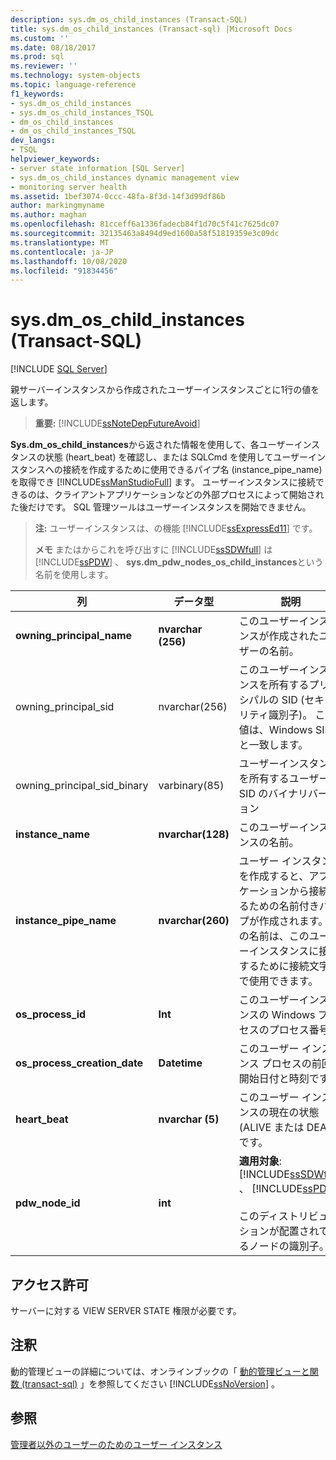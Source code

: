 ```yaml
---
description: sys.dm_os_child_instances (Transact-SQL)
title: sys.dm_os_child_instances (Transact-sql) |Microsoft Docs
ms.custom: ''
ms.date: 08/18/2017
ms.prod: sql
ms.reviewer: ''
ms.technology: system-objects
ms.topic: language-reference
f1_keywords:
- sys.dm_os_child_instances
- sys.dm_os_child_instances_TSQL
- dm_os_child_instances
- dm_os_child_instances_TSQL
dev_langs:
- TSQL
helpviewer_keywords:
- server state information [SQL Server]
- sys.dm_os_child_instances dynamic management view
- monitoring server health
ms.assetid: 1bef3074-0ccc-48fa-8f3d-14f3d99df86b
author: markingmyname
ms.author: maghan
ms.openlocfilehash: 81cceff6a1336fadecb84f1d70c5f41c7625dc07
ms.sourcegitcommit: 32135463a8494d9ed1600a58f51819359e3c09dc
ms.translationtype: MT
ms.contentlocale: ja-JP
ms.lasthandoff: 10/08/2020
ms.locfileid: "91834456"
---
```

# <a name="sysdm_os_child_instances-transact-sql"></a>sys.dm_os_child_instances (Transact-SQL)
[!INCLUDE [SQL Server](../../includes/applies-to-version/sqlserver.md)]

  親サーバーインスタンスから作成されたユーザーインスタンスごとに1行の値を返します。  
  
> **重要:** [!INCLUDE[ssNoteDepFutureAvoid](../../includes/ssnotedepfutureavoid-md.md)]  
  
 **Sys.dm_os_child_instances**から返された情報を使用して、各ユーザーインスタンスの状態 (heart_beat) を確認し、または SQLCmd を使用してユーザーインスタンスへの接続を作成するために使用できるパイプ名 (instance_pipe_name) を取得でき [!INCLUDE[ssManStudioFull](../../includes/ssmanstudiofull-md.md)] ます。 ユーザーインスタンスに接続できるのは、クライアントアプリケーションなどの外部プロセスによって開始された後だけです。 SQL 管理ツールはユーザーインスタンスを開始できません。  
  
> **注:** ユーザーインスタンスは、の機能 [!INCLUDE[ssExpressEd11](../../includes/ssexpressed11-md.md)] です。  
> 
> **メモ** またはからこれを呼び出すに [!INCLUDE[ssSDWfull](../../includes/sssdwfull-md.md)] は [!INCLUDE[ssPDW](../../includes/sspdw-md.md)] 、 **sys.dm_pdw_nodes_os_child_instances**という名前を使用します。  
  
|列|データ型|説明|  
|------------|---------------|-----------------|  
|**owning_principal_name**|**nvarchar (256)**|このユーザーインスタンスが作成されたユーザーの名前。|  
|owning_principal_sid|nvarchar(256)|このユーザーインスタンスを所有するプリンシパルの SID (セキュリティ識別子)。 この値は、Windows SID と一致します。|  
|owning_principal_sid_binary|varbinary(85)|ユーザーインスタンスを所有するユーザーの SID のバイナリバージョン|  
|**instance_name**|**nvarchar(128)**|このユーザーインスタンスの名前。|  
|**instance_pipe_name**|**nvarchar(260)**|ユーザー インスタンスを作成すると、アプリケーションから接続するための名前付きパイプが作成されます。 この名前は、このユーザーインスタンスに接続するために接続文字列で使用できます。|  
|**os_process_id**|**Int**|このユーザーインスタンスの Windows プロセスのプロセス番号。|  
|**os_process_creation_date**|**Datetime**|このユーザー インスタンス プロセスの前回の開始日付と時刻です。|  
|**heart_beat**|**nvarchar (5)**|このユーザー インスタンスの現在の状態 (ALIVE または DEAD) です。|  
|**pdw_node_id**|**int**|**適用対象**: [!INCLUDE[ssSDWfull](../../includes/sssdwfull-md.md)] 、 [!INCLUDE[ssPDW](../../includes/sspdw-md.md)]<br /><br /> このディストリビューションが配置されているノードの識別子。|  
  
## <a name="permissions"></a>アクセス許可  
 サーバーに対する VIEW SERVER STATE 権限が必要です。  
  
## <a name="remarks"></a>注釈  
 動的管理ビューの詳細については、オンラインブックの「 [動的管理ビューと関数 &#40;transact-sql&#41;](~/relational-databases/system-dynamic-management-views/system-dynamic-management-views.md) 」を参照してください [!INCLUDE[ssNoVersion](../../includes/ssnoversion-md.md)] 。  
  
## <a name="see-also"></a>参照  
 [管理者以外のユーザーのためのユーザー インスタンス](/previous-versions/sql/)  
  
